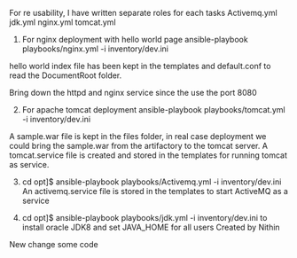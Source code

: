 For re usability, I have written separate roles for each tasks
Activemq.yml   jdk.yml   nginx.yml  tomcat.yml

1. For nginx deployment with hello world page
   ansible-playbook playbooks/nginx.yml -i inventory/dev.ini

hello world index file has been kept in the templates and default.conf to read the DocumentRoot folder.

Bring down the httpd and nginx service since the use the port 8080

2. For apache tomcat deployment
   ansible-playbook playbooks/tomcat.yml -i inventory/dev.ini

A sample.war file is kept in the files folder, in real case deployment we could bring the sample.war from the artifactory to the tomcat server.
A tomcat.service file is created and stored in the templates for running tomcat as service.

3. cd opt]$   ansible-playbook playbooks/Activemq.yml -i inventory/dev.ini
An activemq.service file is stored in the templates to start ActiveMQ as a service


4. cd opt]$   ansible-playbook playbooks/jdk.yml -i inventory/dev.ini
to install oracle JDK8 and set JAVA_HOME for all users
 Created by Nithin

New change some code
